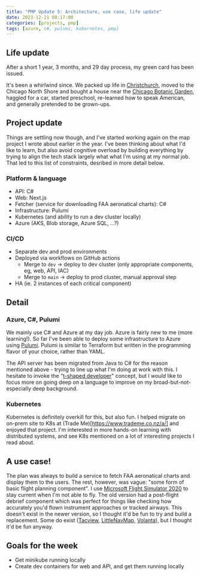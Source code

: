 ```yaml
---
title: "PMP Update 5: Architecture, use case, life update"
date: 2023-12-21 08:17:00
categories: [projects, pmp]
tags: [azure, c#, pulumi, kubernetes, pmp]
---
```


## Life update

After a short 1 year, 3 months, and 29 day process, my green card has been issued.

It's been a whirlwind since. We packed up life in [Christchurch](https://maps.app.goo.gl/6d7cd5HLNb1HjxPt8), moved
to the Chicago North Shore and bought a house near the [Chicago Botanic Garden](https://www.google.com/url?sa=t&rct=j&q=&esrc=s&source=web&cd=&cad=rja&uact=8&ved=2ahUKEwibi-rA6qCDAxWgIUQIHX77A_wQFnoECCUQAQ&url=https%3A%2F%2Fwww.chicagobotanic.org%2F&usg=AOvVaw1nRCJLh7AqLeZZBjsz7kAJ&opi=89978449), haggled for a car, started preschool, re-learned how to speak American,
and generally pretended to be grown-ups.

## Project update

Things are settling now though, and I've started working again on the map project I wrote about earlier in the year.
I've been thinking about what I'd like to learn, but also avoid cognitive overload by building everything by trying
to align the tech stack largely what what I'm using at my normal job. That led to this list of constraints, desribed
in more detail below.

### Platform & language

 - API: C#
 - Web: Next.js
 - Fetcher (service for downloading FAA aeronatical charts): C#
 - Infrastructure: Pulumi
 - Kubernetes (and ability to run a dev cluster locally)
 - Azure (AKS, Blob storage, Azure SQL, ...?)

### CI/CD

 - Separate dev and prod environments
 - Deployed via workflows on GitHub actions
   - Merge to `dev` -> deploy to dev cluster (only appropriate components, eg, web, API, IAC)
   - Merge to `main` -> deploy to prod cluster, manual approval step
 - HA (ie. 2 instances of each critical component)

## Detail

### Azure, C#, Pulumi

We mainly use C# and Azure at my day job. Azure is fairly new to me (more learning!). So far I've been able to
deploy some infrastructure to Azure using [Pulumi](https://www.pulumi.com/). Pulumi is similar to Terraform but written in
the programming flavor of your choice, rather than YAML.

The API server has been migrated from Java to C# for the reason mentioned above - trying to line up what I'm doing at work
with this. I hesitate to invoke the "[t-shaped developer](https://killalldefects.com/2020/02/22/specializing-vs-generalizing-careers/)"
concept, but I *would* like to focus more on going deep on a language to improve on my broad-but-not-especially deep
background.

### Kubernetes

Kubernetes is definitely overkill for this, but also fun. I helped migrate on on-prem site to K8s
at (Trade Me)[https://www.trademe.co.nz/a/] and enjoyed that project. I'm interested in more hands-on learning
with distributed systems, and see K8s mentioned on a lot of interesting projects I read about. 

## A use case!

The plan was always to build a service to fetch FAA aeronatical charts and display them to the users. The rest, however,
was vague: "some form of basic flight planning component". I use [Microsoft Flight Simulator 2020](https://www.flightsimulator.com/)
to stay current when I'm not able to fly. The old version had a post-flight debrief component which was perfect for
things like checking how accurately you'd flown instrument approaches or tracked airways. This doesn't exist in the
newer version, so I thought it'd be fun to try and build a replacement. Some do exist ([Tacview](https://www.tacview.net/product/about/en/),
[LittleNavMap](https://albar965.github.io/littlenavmap.html), [Volanta](https://volanta.app/)), but I thought it'd
be fun anyway.

## Goals for the week

 - Get minikube running locally
 - Create dev containers for web and API, and get them running locally
